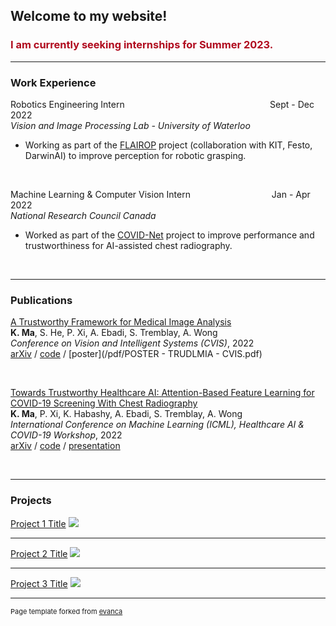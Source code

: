 ## Welcome to my website!
### <span style="color:#b00b1e">I am currently seeking internships for Summer 2023.</span>

---

### Work Experience

Robotics Engineering Intern &nbsp; &nbsp; &nbsp; &nbsp; &nbsp; &nbsp; &nbsp; &nbsp; &nbsp; &nbsp; &nbsp; &nbsp; &nbsp; &nbsp; &nbsp; &nbsp; &nbsp; &nbsp; &nbsp; &nbsp; &nbsp; &nbsp; &nbsp; &nbsp; &nbsp; &nbsp; &nbsp; &nbsp; &nbsp; Sept - Dec 2022 <br>
*Vision and Image Processing Lab - University of Waterloo*
- Working as part of the [FLAIROP](ttps://flairop.com) project (collaboration with KIT, Festo, DarwinAI) to improve perception for robotic grasping.

<br>

Machine Learning & Computer Vision Intern  &nbsp; &nbsp; &nbsp; &nbsp; &nbsp; &nbsp; &nbsp; &nbsp; &nbsp; &nbsp; &nbsp; &nbsp; &nbsp; &nbsp; &nbsp; &nbsp;  Jan - Apr 2022 <br>
*National Research Council Canada*
- Worked as part of the [COVID-Net](https://nrc.canada.ca/en/research-development/research-collaboration/programs/covid-net-ai-assisted-diagnosis-prognosis-covid-19-infection) project to improve performance and trustworthiness for AI-assisted chest radiography.

<br>

---

### Publications

[A Trustworthy Framework for Medical Image Analysis](http://example.com/) <br>
**K. Ma**, S. He, P. Xi, A. Ebadi, S. Tremblay, A. Wong <br>
*Conference on Vision and Intelligent Systems (CVIS)*, 2022 <br>
[arXiv](https://arxiv.org/abs/2207.09312) / [code](https://github.com/k78ma/COVIDNet-SSL) / [poster](/pdf/POSTER - TRUDLMIA - CVIS.pdf)

<br>

[Towards Trustworthy Healthcare AI: Attention-Based Feature Learning for COVID-19 Screening With Chest Radiography](https://arxiv.org/abs/2207.09312) <br>
**K. Ma**, P. Xi, K. Habashy, A. Ebadi, S. Tremblay, A. Wong <br>
*International Conference on Machine Learning (ICML), Healthcare AI & COVID-19 Workshop*, 2022 <br>
[arXiv](https://arxiv.org/abs/2207.09312) / [code](https://github.com/k78ma/COVIDNet-Transformer) / [presentation](/pdf/ICML_PPT.pdf)

<br>

---

### Projects

[Project 1 Title](/sample_page)
<img src="images/dummy_thumbnail.jpg?raw=true"/>

---
[Project 2 Title](/pdf/sample_presentation.pdf)
<img src="images/dummy_thumbnail.jpg?raw=true"/>

---
[Project 3 Title](http://example.com/)
<img src="images/dummy_thumbnail.jpg?raw=true"/>



---
<p style="font-size:11px">Page template forked from <a href="https://github.com/evanca/quick-portfolio">evanca</a></p>
<!-- Remove above link if you don't want to attibute -->
